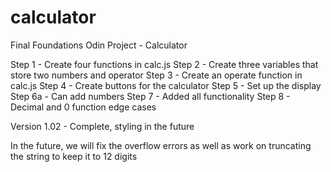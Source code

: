 # calculator
Final Foundations Odin Project - Calculator

Step 1 - Create four functions in calc.js
Step 2 - Create three variables that store two numbers and operator
Step 3 - Create an operate function in calc.js
Step 4 - Create buttons for the calculator
Step 5 - Set up the display
Step 6a - Can add numbers
Step 7 - Added all functionality
Step 8 - Decimal and 0 function edge cases

Version 1.02 - Complete, styling in the future

In the future, we will fix the overflow errors as well as work
on truncating the string to keep it to 12 digits